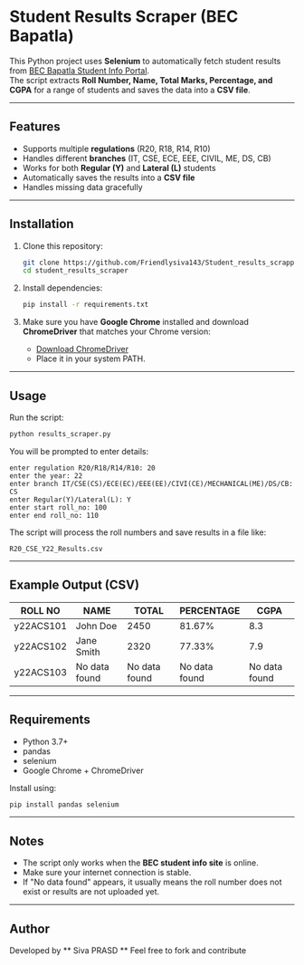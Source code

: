 
#  Student Results Scraper (BEC Bapatla)

This Python project uses **Selenium** to automatically fetch student results from [BEC Bapatla Student Info Portal](http://becbapatla.ac.in:8080/STUDENTINFO/).  
The script extracts **Roll Number, Name, Total Marks, Percentage, and CGPA** for a range of students and saves the data into a **CSV file**.

---

##  Features
- Supports multiple **regulations** (R20, R18, R14, R10)  
- Handles different **branches** (IT, CSE, ECE, EEE, CIVIL, ME, DS, CB)  
- Works for both **Regular (Y)** and **Lateral (L)** students  
- Automatically saves the results into a **CSV file**  
- Handles missing data gracefully  

---

##  Installation

1. Clone this repository:
   ```bash
   git clone https://github.com/Friendlysiva143/Student_results_scrapping
   cd student_results_scraper
   ```

2. Install dependencies:
   ```bash
   pip install -r requirements.txt
   ```

3. Make sure you have **Google Chrome** installed and download **ChromeDriver** that matches your Chrome version:
   - [Download ChromeDriver](https://chromedriver.chromium.org/downloads)
   - Place it in your system PATH.

---

##  Usage

Run the script:

```bash
python results_scraper.py
```

You will be prompted to enter details:

```
enter regulation R20/R18/R14/R10: 20
enter the year: 22
enter branch IT/CSE(CS)/ECE(EC)/EEE(EE)/CIVI(CE)/MECHANICAL(ME)/DS/CB: CS
enter Regular(Y)/Lateral(L): Y
enter start roll_no: 100
enter end roll_no: 110
```

The script will process the roll numbers and save results in a file like:

```
R20_CSE_Y22_Results.csv
```

---

##  Example Output (CSV)

| ROLL NO    | NAME        | TOTAL | PERCENTAGE | CGPA |
|------------|-------------|-------|------------|------|
| y22ACS101 | John Doe    | 2450  | 81.67%     | 8.3  |
| y22ACS102 | Jane Smith  | 2320  | 77.33%     | 7.9  |
| y22ACS103 | No data found | No data found | No data found | No data found |

---

##  Requirements

- Python 3.7+
- pandas
- selenium
- Google Chrome + ChromeDriver

Install using:

```bash
pip install pandas selenium
```

---

##  Notes

- The script only works when the **BEC student info site** is online.  
- Make sure your internet connection is stable.  
- If "No data found" appears, it usually means the roll number does not exist or results are not uploaded yet.

---

##  Author

Developed by ** Siva PRASD ** 
Feel free to fork and contribute 
